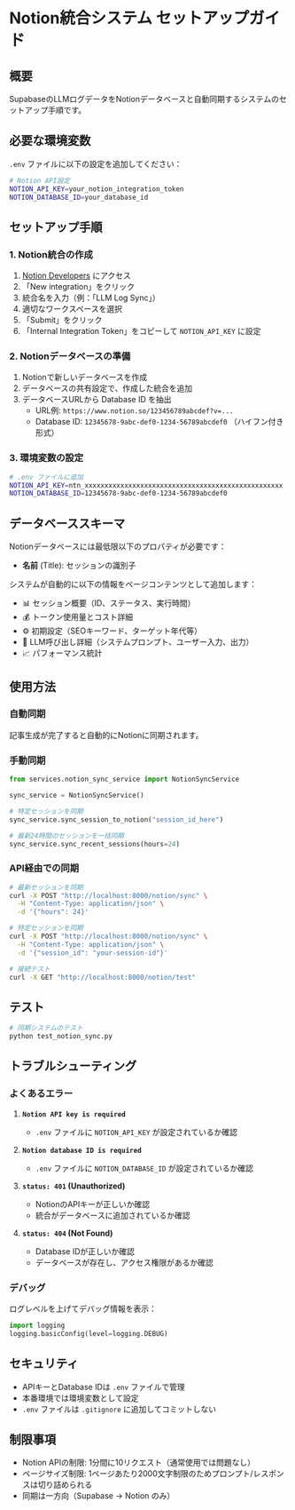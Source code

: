 # Notion統合システム セットアップガイド

## 概要

SupabaseのLLMログデータをNotionデータベースと自動同期するシステムのセットアップ手順です。

## 必要な環境変数

`.env` ファイルに以下の設定を追加してください：

```bash
# Notion API設定
NOTION_API_KEY=your_notion_integration_token
NOTION_DATABASE_ID=your_database_id
```

## セットアップ手順

### 1. Notion統合の作成

1. [Notion Developers](https://www.notion.so/my-integrations) にアクセス
2. 「New integration」をクリック
3. 統合名を入力（例：「LLM Log Sync」）
4. 適切なワークスペースを選択
5. 「Submit」をクリック
6. 「Internal Integration Token」をコピーして `NOTION_API_KEY` に設定

### 2. Notionデータベースの準備

1. Notionで新しいデータベースを作成
2. データベースの共有設定で、作成した統合を追加
3. データベースURLから Database ID を抽出
   - URL例: `https://www.notion.so/123456789abcdef?v=...`
   - Database ID: `12345678-9abc-def0-1234-56789abcdef0` （ハイフン付き形式）

### 3. 環境変数の設定

```bash
# .env ファイルに追加
NOTION_API_KEY=ntn_xxxxxxxxxxxxxxxxxxxxxxxxxxxxxxxxxxxxxxxxxxxxxxxxxx
NOTION_DATABASE_ID=12345678-9abc-def0-1234-56789abcdef0
```

## データベーススキーマ

Notionデータベースには最低限以下のプロパティが必要です：

- **名前** (Title): セッションの識別子

システムが自動的に以下の情報をページコンテンツとして追加します：

- 📊 セッション概要（ID、ステータス、実行時間）
- 💰 トークン使用量とコスト詳細
- ⚙️ 初期設定（SEOキーワード、ターゲット年代等）
- 🤖 LLM呼び出し詳細（システムプロンプト、ユーザー入力、出力）
- 📈 パフォーマンス統計

## 使用方法

### 自動同期

記事生成が完了すると自動的にNotionに同期されます。

### 手動同期

```python
from services.notion_sync_service import NotionSyncService

sync_service = NotionSyncService()

# 特定セッションを同期
sync_service.sync_session_to_notion("session_id_here")

# 最新24時間のセッションを一括同期
sync_service.sync_recent_sessions(hours=24)
```

### API経由での同期

```bash
# 最新セッションを同期
curl -X POST "http://localhost:8000/notion/sync" \
  -H "Content-Type: application/json" \
  -d '{"hours": 24}'

# 特定セッションを同期
curl -X POST "http://localhost:8000/notion/sync" \
  -H "Content-Type: application/json" \
  -d '{"session_id": "your-session-id"}'

# 接続テスト
curl -X GET "http://localhost:8000/notion/test"
```

## テスト

```bash
# 同期システムのテスト
python test_notion_sync.py
```

## トラブルシューティング

### よくあるエラー

1. **`Notion API key is required`**
   - `.env` ファイルに `NOTION_API_KEY` が設定されているか確認

2. **`Notion database ID is required`**
   - `.env` ファイルに `NOTION_DATABASE_ID` が設定されているか確認

3. **`status: 401` (Unauthorized)**
   - NotionのAPIキーが正しいか確認
   - 統合がデータベースに追加されているか確認

4. **`status: 404` (Not Found)**
   - Database IDが正しいか確認
   - データベースが存在し、アクセス権限があるか確認

### デバッグ

ログレベルを上げてデバッグ情報を表示：

```python
import logging
logging.basicConfig(level=logging.DEBUG)
```

## セキュリティ

- APIキーとDatabase IDは `.env` ファイルで管理
- 本番環境では環境変数として設定
- `.env` ファイルは `.gitignore` に追加してコミットしない

## 制限事項

- Notion APIの制限: 1分間に10リクエスト（通常使用では問題なし）
- ページサイズ制限: 1ページあたり2000文字制限のためプロンプト/レスポンスは切り詰められる
- 同期は一方向（Supabase → Notion のみ）